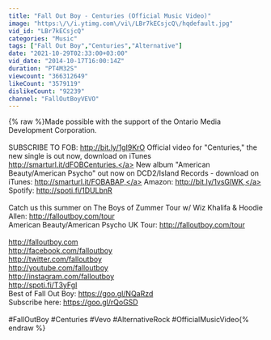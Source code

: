 ```yaml
---
title: "Fall Out Boy - Centuries (Official Music Video)"
image: "https:\/\/i.ytimg.com\/vi\/LBr7kECsjcQ\/hqdefault.jpg"
vid_id: "LBr7kECsjcQ"
categories: "Music"
tags: ["Fall Out Boy","Centuries","Alternative"]
date: "2021-10-29T02:33:00+03:00"
vid_date: "2014-10-17T16:00:14Z"
duration: "PT4M32S"
viewcount: "366312649"
likeCount: "3579119"
dislikeCount: "92239"
channel: "FallOutBoyVEVO"
---
```

{% raw %}Made possible with the support of the Ontario Media Development Corporation.<br /><br />SUBSCRIBE TO FOB: <a rel="nofollow" target="blank" href="http://bit.ly/1gI9KrO">http://bit.ly/1gI9KrO</a> Official video for &quot;Centuries,&quot; the new single is out now, download on iTunes <br /><a rel="nofollow" target="blank" href="http://smarturl.it/dFOBCenturies.">http://smarturl.it/dFOBCenturies.</a> New album &quot;American Beauty/American Psycho&quot; out now on DCD2/Island Records - download on iTunes: <a rel="nofollow" target="blank" href="http://smarturl.it/FOBABAP,">http://smarturl.it/FOBABAP,</a> Amazon: <a rel="nofollow" target="blank" href="http://bit.ly/1vsGlWK,">http://bit.ly/1vsGlWK,</a> Spotify: <a rel="nofollow" target="blank" href="http://spoti.fi/1DULbnR">http://spoti.fi/1DULbnR</a><br /><br />Catch us this summer on The Boys of Zummer Tour w/ Wiz Khalifa &amp; Hoodie Allen: <a rel="nofollow" target="blank" href="http://falloutboy.com/tour">http://falloutboy.com/tour</a> <br />American Beauty/American Psycho UK Tour: <a rel="nofollow" target="blank" href="http://falloutboy.com/tour">http://falloutboy.com/tour</a><br /><br /><a rel="nofollow" target="blank" href="http://falloutboy.com">http://falloutboy.com</a><br /><a rel="nofollow" target="blank" href="http://facebook.com/falloutboy">http://facebook.com/falloutboy</a><br /><a rel="nofollow" target="blank" href="http://twitter.com/falloutboy">http://twitter.com/falloutboy</a><br /><a rel="nofollow" target="blank" href="http://youtube.com/falloutboy">http://youtube.com/falloutboy</a><br /><a rel="nofollow" target="blank" href="http://instagram.com/falloutboy">http://instagram.com/falloutboy</a><br /><a rel="nofollow" target="blank" href="http://spoti.fi/T3yFgI">http://spoti.fi/T3yFgI</a><br />Best of Fall Out Boy: <a rel="nofollow" target="blank" href="https://goo.gl/NQaRzd">https://goo.gl/NQaRzd</a><br />Subscribe here: <a rel="nofollow" target="blank" href="https://goo.gl/rQoGSD">https://goo.gl/rQoGSD</a><br /><br />#FallOutBoy #Centuries #Vevo #AlternativeRock #OfficialMusicVideo{% endraw %}
